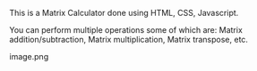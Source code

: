 This is a Matrix Calculator done using HTML, CSS, Javascript.

You can perform multiple operations some of which are: Matrix addition/subtraction, Matrix multiplication, Matrix transpose, etc.

image.png